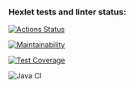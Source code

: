 ### Hexlet tests and linter status:
[![Actions Status](https://github.com/xushaha/java-project-72/workflows/hexlet-check/badge.svg)](https://github.com/xushaha/java-project-72/actions)

[![Maintainability](https://api.codeclimate.com/v1/badges/76c585dd3f0d022145c7/maintainability)](https://codeclimate.com/github/xushaha/java-project-72/maintainability)


[![Test Coverage](https://api.codeclimate.com/v1/badges/76c585dd3f0d022145c7/test_coverage)](https://codeclimate.com/github/xushaha/java-project-72/test_coverage)

![Java CI](https://github.com/xushaha/java-project-72/workflows/Java_CI.yml/badge.svg)
